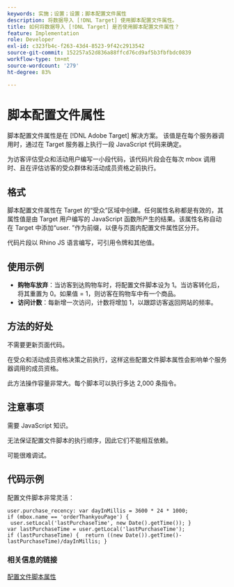```yaml
---
keywords: 实施；设置；设置；脚本配置文件属性
description: 将数据导入 [!DNL Target] 使用脚本配置文件属性。
title: 如何将数据导入 [!DNL Target] 是否使用脚本配置文件属性？
feature: Implementation
role: Developer
exl-id: c323fb4c-f263-43d4-8523-9f42c2913542
source-git-commit: 152257a52d836a88ffcd76cd9af5b3fbfbdc0839
workflow-type: tm+mt
source-wordcount: '279'
ht-degree: 83%

---
```


# 脚本配置文件属性

脚本配置文件属性是在 [!DNL Adobe Target] 解决方案。 该值是在每个服务器调用时，通过在 Target 服务器上执行一段 JavaScript 代码来确定。

为访客评估受众和活动用户编写一小段代码，该代码片段会在每次 mbox 调用时、且在评估访客的受众群体和活动成员资格之前执行。

## 格式

脚本配置文件属性在 Target 的“受众”区域中创建。任何属性名称都是有效的，其属性值是由 Target 用户编写的 JavaScript 函数所产生的结果。该属性名称自动在 Target 中添加“user. ”作为前缀，以便与页面内配置文件属性区分开。

代码片段以 Rhino JS 语言编写，可引用令牌和其他值。

## 使用示例

* **购物车放弃**：当访客到达购物车时，将配置文件脚本设为 1。当访客转化后，将其重置为 0。如果值 = 1，则访客在购物车中有一个商品。
* **访问计数**：每新增一次访问，计数将增加 1，以跟踪访客返回网站的频率。

## 方法的好处

不需要更新页面代码。

在受众和活动成员资格决策之前执行，这样这些配置文件脚本属性会影响单个服务器调用的成员资格。

此方法操作容量非常大。每个脚本可以执行多达 2,000 条指令。

## 注意事项

需要 JavaScript 知识。

无法保证配置文件脚本的执行顺序，因此它们不能相互依赖。

可能很难调试。

## 代码示例

配置文件脚本非常灵活：

`user.purchase_recency: var dayInMillis = 3600 * 24 * 1000; if (mbox.name == 'orderThankyouPage') {  user.setLocal('lastPurchaseTime', new Date().getTime()); } var lastPurchaseTime = user.getLocal('lastPurchaseTime'); if (lastPurchaseTime) {  return ((new Date()).getTime()-lastPurchaseTime)/dayInMillis; }`

### 相关信息的链接

[配置文件脚本属性](/help/main/c-target/c-visitor-profile/profile-parameters.md#concept_8C07AEAB0A144FECA8B4FEB091AED4D2)

